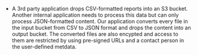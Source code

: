 - A 3rd party application drops CSV-formatted reports into an S3 bucket. Another internal application needs to process this data but can only process JSON-formatted content. Our application converts every file in the input bucket from CSV to JSON format and drops the content into an output bucket. The converted files are also encypted and access to them are restricted by using pre-signed URLs and a contact person in the user-defined metdata.